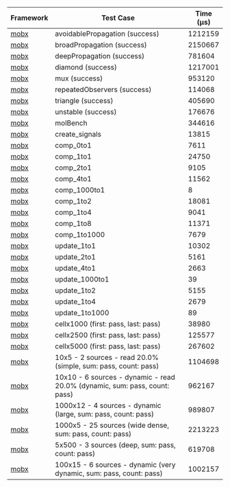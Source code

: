 | Framework | Test Case | Time (μs) |
| --- | --- | --- |
| [mobx](https://github.com/mobxjs/mobx.dart) | avoidablePropagation (success) | 1212159 |
| [mobx](https://github.com/mobxjs/mobx.dart) | broadPropagation (success) | 2150667 |
| [mobx](https://github.com/mobxjs/mobx.dart) | deepPropagation (success) | 781604 |
| [mobx](https://github.com/mobxjs/mobx.dart) | diamond (success) | 1217001 |
| [mobx](https://github.com/mobxjs/mobx.dart) | mux (success) | 953120 |
| [mobx](https://github.com/mobxjs/mobx.dart) | repeatedObservers (success) | 114068 |
| [mobx](https://github.com/mobxjs/mobx.dart) | triangle (success) | 405690 |
| [mobx](https://github.com/mobxjs/mobx.dart) | unstable (success) | 176676 |
| [mobx](https://github.com/mobxjs/mobx.dart) | molBench | 344616 |
| [mobx](https://github.com/mobxjs/mobx.dart) | create_signals | 13815 |
| [mobx](https://github.com/mobxjs/mobx.dart) | comp_0to1 | 7611 |
| [mobx](https://github.com/mobxjs/mobx.dart) | comp_1to1 | 24750 |
| [mobx](https://github.com/mobxjs/mobx.dart) | comp_2to1 | 9105 |
| [mobx](https://github.com/mobxjs/mobx.dart) | comp_4to1 | 11562 |
| [mobx](https://github.com/mobxjs/mobx.dart) | comp_1000to1 | 8 |
| [mobx](https://github.com/mobxjs/mobx.dart) | comp_1to2 | 18081 |
| [mobx](https://github.com/mobxjs/mobx.dart) | comp_1to4 | 9041 |
| [mobx](https://github.com/mobxjs/mobx.dart) | comp_1to8 | 11371 |
| [mobx](https://github.com/mobxjs/mobx.dart) | comp_1to1000 | 7679 |
| [mobx](https://github.com/mobxjs/mobx.dart) | update_1to1 | 10302 |
| [mobx](https://github.com/mobxjs/mobx.dart) | update_2to1 | 5161 |
| [mobx](https://github.com/mobxjs/mobx.dart) | update_4to1 | 2663 |
| [mobx](https://github.com/mobxjs/mobx.dart) | update_1000to1 | 39 |
| [mobx](https://github.com/mobxjs/mobx.dart) | update_1to2 | 5155 |
| [mobx](https://github.com/mobxjs/mobx.dart) | update_1to4 | 2679 |
| [mobx](https://github.com/mobxjs/mobx.dart) | update_1to1000 | 89 |
| [mobx](https://github.com/mobxjs/mobx.dart) | cellx1000 (first: pass, last: pass) | 38980 |
| [mobx](https://github.com/mobxjs/mobx.dart) | cellx2500 (first: pass, last: pass) | 125577 |
| [mobx](https://github.com/mobxjs/mobx.dart) | cellx5000 (first: pass, last: pass) | 267602 |
| [mobx](https://github.com/mobxjs/mobx.dart) | 10x5 - 2 sources - read 20.0% (simple, sum: pass, count: pass) | 1104698 |
| [mobx](https://github.com/mobxjs/mobx.dart) | 10x10 - 6 sources - dynamic - read 20.0% (dynamic, sum: pass, count: pass) | 962167 |
| [mobx](https://github.com/mobxjs/mobx.dart) | 1000x12 - 4 sources - dynamic (large, sum: pass, count: pass) | 989807 |
| [mobx](https://github.com/mobxjs/mobx.dart) | 1000x5 - 25 sources (wide dense, sum: pass, count: pass) | 2213223 |
| [mobx](https://github.com/mobxjs/mobx.dart) | 5x500 - 3 sources (deep, sum: pass, count: pass) | 619708 |
| [mobx](https://github.com/mobxjs/mobx.dart) | 100x15 - 6 sources - dynamic (very dynamic, sum: pass, count: pass) | 1002157 |
